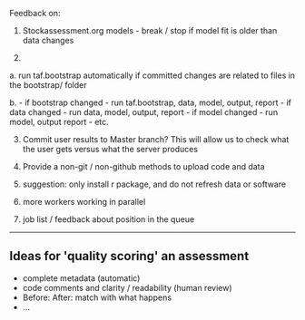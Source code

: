 
Feedback on:

1. Stockassessment.org models - break / stop if model fit is older than data changes

2. 
  a. run taf.bootstrap automatically if committed changes are related to files in the bootstrap/ folder
  
  b. 
    - if bootstrap changed - run taf.bootstrap, data, model, output, report
    - if data changed - run data, model, output, report
    - if model changed - run model, output report
    - etc.
  
3. Commit user results to Master branch?  This will allow us to check what the user gets versus what the server produces

4. Provide a non-git / non-github methods to upload code and data

5. suggestion: only install r package, and do not refresh data or software

6. more workers working in parallel

7. job list / feedback about position in the queue

----

## Ideas for 'quality scoring' an assessment

* complete metadata (automatic)
* code comments and clarity / readability (human review)
* Before: After: match with what happens
* ...

